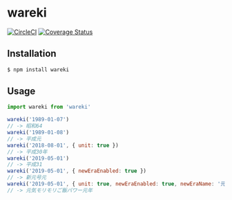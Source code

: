 # wareki

[![CircleCI](https://circleci.com/gh/tohashi/wareki/tree/master.svg?style=svg)](https://circleci.com/gh/tohashi/wareki/tree/master)
[![Coverage Status](https://coveralls.io/repos/github/tohashi/wareki/badge.svg?branch=master)](https://coveralls.io/github/tohashi/wareki?branch=master)

## Installation

```sh
$ npm install wareki
```

## Usage

```js
import wareki from 'wareki'

wareki('1989-01-07')
// -> 昭和64
wareki('1989-01-08')
// -> 平成元
wareki('2018-08-01', { unit: true })
// -> 平成30年
wareki('2019-05-01')
// -> 平成31
wareki('2019-05-01', { newEraEnabled: true })
// -> 新元号元
wareki('2019-05-01', { unit: true, newEraEnabled: true, newEraName: '元気モリモリご飯パワー' })
// -> 元気モリモリご飯パワー元年
```
